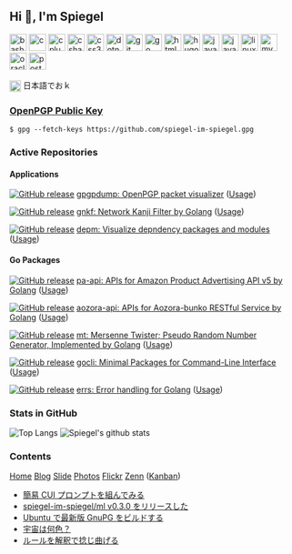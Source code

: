 ## Hi 👋, I'm Spiegel

<p>
<img src="https://www.vectorlogo.zone/logos/gnu_bash/gnu_bash-icon.svg" alt="bash" width="30" height="30"/>
<img src="https://devicons.github.io/devicon/devicon.git/icons/c/c-original.svg" alt="c" width="30" height="30"/>
<img src="https://devicons.github.io/devicon/devicon.git/icons/cplusplus/cplusplus-original.svg" alt="cplusplus" width="30" height="30"/>
<img src="https://devicons.github.io/devicon/devicon.git/icons/csharp/csharp-original.svg" alt="csharp" width="30" height="30"/>
<img src="https://devicons.github.io/devicon/devicon.git/icons/css3/css3-original-wordmark.svg" alt="css3" width="30" height="30"/>
<img src="https://devicons.github.io/devicon/devicon.git/icons/dot-net/dot-net-original-wordmark.svg" alt="dotnet" width="30" height="30"/>
<img src="https://www.vectorlogo.zone/logos/git-scm/git-scm-icon.svg" alt="git" width="30" height="30"/>
<img src="https://devicons.github.io/devicon/devicon.git/icons/go/go-original.svg" alt="go" width="30" height="30"/>
<img src="https://devicons.github.io/devicon/devicon.git/icons/html5/html5-original-wordmark.svg" alt="html5" width="30" height="30"/>
<img src="https://api.iconify.design/logos-hugo.svg" alt="hugo" width="30" height="30"/>
<img src="https://devicons.github.io/devicon/devicon.git/icons/java/java-original-wordmark.svg" alt="java" width="30" height="30"/>
<img src="https://devicons.github.io/devicon/devicon.git/icons/javascript/javascript-original.svg" alt="javascript" width="30" height="30"/>
<img src="https://devicons.github.io/devicon/devicon.git/icons/linux/linux-original.svg" alt="linux" width="30" height="30"/>
<img src="https://devicons.github.io/devicon/devicon.git/icons/mysql/mysql-original-wordmark.svg" alt="mysql" width="30" height="30"/>
<img src="https://devicons.github.io/devicon/devicon.git/icons/oracle/oracle-original.svg" alt="oracle" width="30" height="30"/>
<img src="https://devicons.github.io/devicon/devicon.git/icons/postgresql/postgresql-original-wordmark.svg" alt="postgresql" width="30" height="30"/></p>
</p>

<p>
<a href="https://twitter.com/spiegel_2007" target="blank"><img align="center" src="https://cdn.jsdelivr.net/npm/simple-icons@3.0.1/icons/twitter.svg" alt="spiegel_2007" height="20" width="20" /></a>
日本語でおｋ
</p>

### [OpenPGP Public Key](https://baldanders.info/pubkeys/)

```
$ gpg --fetch-keys https://github.com/spiegel-im-spiegel.gpg
```

### Active Repositories

#### Applications

[![GitHub release](https://img.shields.io/github/release/spiegel-im-spiegel/gpgpdump.svg)](https://github.com/spiegel-im-spiegel/gpgpdump/releases/latest) [gpgpdump: OpenPGP packet visualizer](https://github.com/spiegel-im-spiegel/gpgpdump) ([Usage](https://text.baldanders.info/release/gpgpdump/))

[![GitHub release](https://img.shields.io/github/release/spiegel-im-spiegel/gnkf.svg)](https://github.com/spiegel-im-spiegel/gnkf/releases/latest) [gnkf: Network Kanji Filter by Golang](https://github.com/spiegel-im-spiegel/gnkf) ([Usage](https://text.baldanders.info/release/gnkf/))

[![GitHub release](https://img.shields.io/github/release/spiegel-im-spiegel/depm.svg)](https://github.com/spiegel-im-spiegel/depm/releases/latest) [depm: Visualize depndency packages and modules](https://github.com/spiegel-im-spiegel/depm) ([Usage](https://text.baldanders.info/release/dependency-graph-for-golang-modules/))

#### Go Packages

[![GitHub release](https://img.shields.io/github/release/spiegel-im-spiegel/pa-api.svg)](https://github.com/spiegel-im-spiegel/pa-api/releases/latest) [pa-api: APIs for Amazon Product Advertising API v5 by Golang](https://github.com/spiegel-im-spiegel/pa-api) ([Usage](https://text.baldanders.info/release/pa-api-v5/))

[![GitHub release](https://img.shields.io/github/release/spiegel-im-spiegel/aozora-api.svg)](https://github.com/spiegel-im-spiegel/aozora-api/releases/latest) [aozora-api: APIs for Aozora-bunko RESTful Service by Golang](https://github.com/spiegel-im-spiegel/aozora-api) ([Usage](https://text.baldanders.info/release/aozora-api-package-for-golang/))

[![GitHub release](https://img.shields.io/github/release/spiegel-im-spiegel/mt.svg)](https://github.com/spiegel-im-spiegel/mt/releases/latest) [mt: Mersenne Twister; Pseudo Random Number Generator, Implemented by Golang](https://github.com/spiegel-im-spiegel/mt) ([Usage](https://text.baldanders.info/release/mersenne-twister-by-golang/))

[![GitHub release](https://img.shields.io/github/release/spiegel-im-spiegel/gocli.svg)](https://github.com/spiegel-im-spiegel/gocli/releases/latest) [gocli: Minimal Packages for Command-Line Interface](https://github.com/spiegel-im-spiegel/gocli) ([Usage](https://text.baldanders.info/release/gocli-package-for-golang/))

[![GitHub release](https://img.shields.io/github/release/spiegel-im-spiegel/errs.svg)](https://github.com/spiegel-im-spiegel/errs/releases/latest) [errs: Error handling for Golang](https://github.com/spiegel-im-spiegel/errs) ([Usage](https://text.baldanders.info/release/errs-package-for-golang/))

### Stats in GitHub

![Top Langs](https://github-readme-stats.vercel.app/api/top-langs/?username=spiegel-im-spiegel&hide=html)
![Spiegel's github stats](https://github-readme-stats.vercel.app/api?username=spiegel-im-spiegel&show_icons=true&line_height=34)

### Contents

<p>
<a href="https://baldanders.info/">Home</a>
<a href="https://text.baldanders.info/">Blog</a>
<a href="https://slide.baldanders.info/">Slide</a>
<a href="https://photo.baldanders.info/">Photos</a>
<a href="https://www.flickr.com/photos/spiegel/">Flickr</a>
<a href="https://zenn.dev/spiegel">Zenn</a>
(<a href="https://github.com/spiegel-im-spiegel/github-pages-env/projects/1">Kanban</a>)
</p>

<!-- BLOG-POST-LIST:START -->
- [簡易 CUI プロンプトを組んでみる](https://zenn.dev/spiegel/articles/20210104-prompt)
- [spiegel-im-spiegel/ml v0.3.0 をリリースした](https://text.baldanders.info/release/2021/01/makelink-0_3_0-is-released/)
- [Ubuntu で最新版 GnuPG をビルドする](https://text.baldanders.info/openpgp/build-gnupg-in-ubuntu/)
- [宇宙は何色？](https://text.baldanders.info/remark/2020/12/cosmic-latte/)
- [ルールを解釈で捻じ曲げる](https://text.baldanders.info/remark/2020/12/rules-and-interpretations/)
<!-- BLOG-POST-LIST:END -->
